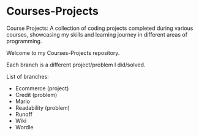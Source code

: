 # Courses-Projects
Course Projects: A collection of coding projects completed during various courses, showcasing my skills and learning journey in different areas of programming.

Welcome to my Courses-Projects repository.

Each branch is a different project/problem I did/solved.

List of branches:
- Ecommerce (project)
- Credit (problem)
- Mario
- Readability (problem)
- Runoff
- Wiki
- Wordle


